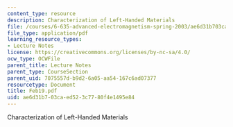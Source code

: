 ```yaml
---
content_type: resource
description: Characterization of Left-Handed Materials
file: /courses/6-635-advanced-electromagnetism-spring-2003/ae6d31b703caed523c7780f4e1495e84_Feb19.pdf
file_type: application/pdf
learning_resource_types:
- Lecture Notes
license: https://creativecommons.org/licenses/by-nc-sa/4.0/
ocw_type: OCWFile
parent_title: Lecture Notes
parent_type: CourseSection
parent_uid: 7075557d-b9d2-6a05-aa54-167c6ad07377
resourcetype: Document
title: Feb19.pdf
uid: ae6d31b7-03ca-ed52-3c77-80f4e1495e84
---
```

Characterization of Left-Handed Materials